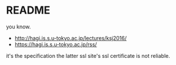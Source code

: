 # README #

you know.

* http://hagi.is.s.u-tokyo.ac.jp/lectures/ksj2016/
* https://hagi.is.s.u-tokyo.ac.jp/rss/

it's the specification the latter ssl site's ssl certificate is not reliable.